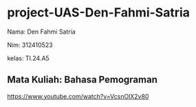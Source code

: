 # project-UAS-Den-Fahmi-Satria
Nama: Den Fahmi Satria <p>
Nim: 312410523 <p>
kelas: TI.24.A5 <p>
## Mata Kuliah: Bahasa Pemograman



https://www.youtube.com/watch?v=VcsnOlX2v80
